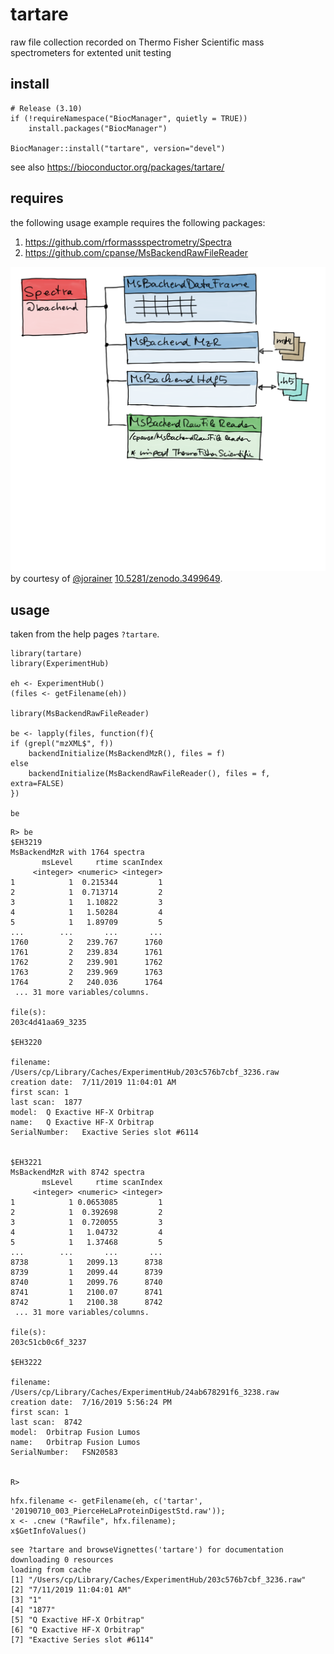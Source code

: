# tartare

raw file collection recorded on Thermo Fisher Scientific mass spectrometers for
extented unit testing


## install 

```
# Release (3.10) 
if (!requireNamespace("BiocManager", quietly = TRUE))
    install.packages("BiocManager")

BiocManager::install("tartare", version="devel")
```

see also https://bioconductor.org/packages/tartare/

## requires

the following usage example requires the following packages:

1. https://github.com/rformassspectrometry/Spectra
2. https://github.com/cpanse/MsBackendRawFileReader


![schema](https://raw.githubusercontent.com/jorainer/swemsa_2019/master/images/Spectra-backends-02.png)
by courtesy of [@jorainer](https://github.com/jorainer) [10.5281/zenodo.3499649](https://doi.org/10.5281/zenodo.3499649).




## usage

taken from the help pages `?tartare`.

```
library(tartare)
library(ExperimentHub)

eh <- ExperimentHub()
(files <- getFilename(eh))

library(MsBackendRawFileReader)

be <- lapply(files, function(f){
if (grepl("mzXML$", f))
    backendInitialize(MsBackendMzR(), files = f)
else
    backendInitialize(MsBackendRawFileReader(), files = f, extra=FALSE)
})

be
```

```
R> be
$EH3219
MsBackendMzR with 1764 spectra
       msLevel     rtime scanIndex
     <integer> <numeric> <integer>
1            1  0.215344         1
2            1  0.713714         2
3            1   1.10822         3
4            1   1.50284         4
5            1   1.89709         5
...        ...       ...       ...
1760         2   239.767      1760
1761         2   239.834      1761
1762         2   239.901      1762
1763         2   239.969      1763
1764         2   240.036      1764
 ... 31 more variables/columns.

file(s):
203c4d41aa69_3235

$EH3220

filename:	/Users/cp/Library/Caches/ExperimentHub/203c576b7cbf_3236.raw
creation date:	7/11/2019 11:04:01 AM
first scan:	1
last scan:	1877
model:	Q Exactive HF-X Orbitrap
name:	Q Exactive HF-X Orbitrap
SerialNumber:	Exactive Series slot #6114 


$EH3221
MsBackendMzR with 8742 spectra
       msLevel     rtime scanIndex
     <integer> <numeric> <integer>
1            1 0.0653085         1
2            1  0.392698         2
3            1  0.720055         3
4            1   1.04732         4
5            1   1.37468         5
...        ...       ...       ...
8738         1   2099.13      8738
8739         1   2099.44      8739
8740         1   2099.76      8740
8741         1   2100.07      8741
8742         1   2100.38      8742
 ... 31 more variables/columns.

file(s):
203c51cb0c6f_3237

$EH3222

filename:	/Users/cp/Library/Caches/ExperimentHub/24ab678291f6_3238.raw
creation date:	7/16/2019 5:56:24 PM
first scan:	1
last scan:	8742
model:	Orbitrap Fusion Lumos
name:	Orbitrap Fusion Lumos
SerialNumber:	FSN20583 


R> 
```

```
hfx.filename <- getFilename(eh, c('tartar', '20190710_003_PierceHeLaProteinDigestStd.raw'));
x <- .cnew ("Rawfile", hfx.filename);
x$GetInfoValues()
```

```
see ?tartare and browseVignettes('tartare') for documentation
downloading 0 resources
loading from cache
[1] "/Users/cp/Library/Caches/ExperimentHub/203c576b7cbf_3236.raw"
[2] "7/11/2019 11:04:01 AM"                                       
[3] "1"                                                           
[4] "1877"                                                        
[5] "Q Exactive HF-X Orbitrap"                                    
[6] "Q Exactive HF-X Orbitrap"                                    
[7] "Exactive Series slot #6114"       
```

